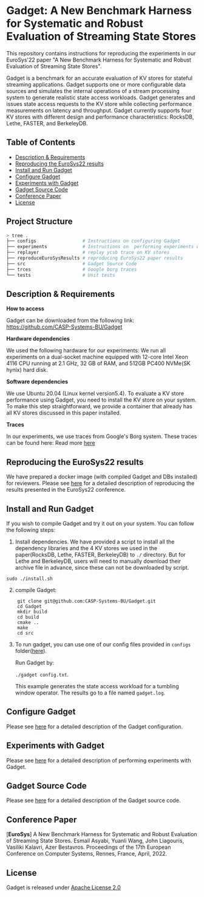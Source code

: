 # Gadget: A New Benchmark Harness for Systematic and Robust Evaluation of Streaming State Stores

This repository contains instructions for reproducing the experiments in our EuroSys'22 paper "A New Benchmark Harness for Systematic and Robust Evaluation of Streaming State Stores".

Gadget is a benchmark for an accurate evaluation of KV stores for stateful streaming applications. Gadget supports one or more configurable data sources and simulates the internal operations of a stream processing system to generate realistic state access workloads. Gadget generates and issues state access requests to the KV store while collecting performance measurements on latency and throughput. Gadget currently supports four KV stores with different design and performance characteristics: RocksDB, Lethe, FASTER, and BerkeleyDB.


## Table of Contents
  - [Description & Requirements](#description--requirements)
  - [Reproducing the EuroSys22 results](#reproducing-the-eurosys22-results)
  - [Install and Run Gadget](#install-and-run-gadget)
  - [Configure Gadget](#configure-gadget)
  - [Experiments with Gadget](#experiments-with-gadget)
  - [Gadget Source Code](#gadget-source-code)
  - [Conference Paper](#conference-paper)
  - [License](#license)


## Project Structure

```bash
> tree .
├── configs                 # Instructions on configuring Gadget
├── experiments             # Instructions on  performing experiments with Gadget
├── replayer                # replay ycsb trace on KV stores
├── reproduceEuroSysResults # reproducing EuroSys22 paper results
├── src                     # Gadget Source Code
├── trces                   # Google borg traces
└── tests                   # Unit tests 
```

## Description & Requirements

**How to access**

Gadget can be downloaded from the following link: https://github.com/CASP-Systems-BU/Gadget

**Hardware dependencies**

We used the following hardware for our experiments:
We run all experiments on a dual-socket machine equipped with 12-core Intel Xeon 4116 CPU running at 2.1 GHz, 32 GB of RAM, and 512GB PC400 NVMe(SK hynix) hard disk. 

**Software dependencies**

We use Ubuntu 20.04 (Linux kernel version5.4). To evaluate a KV store performance using Gadget, you need to install the KV store on your system. To make this step straightforward, we provide a container that already has all KV stores discussed in this paper installed.

**Traces**

In our experiments, we use traces from Google's Borg system. These traces can be found here: Read more [here](./traces)

##  Reproducing the EuroSys22 results

We have prepared a docker image (with compiled Gadget and DBs installed) for reviewers. Please see [here](./reproduceEuroSysResults) for a detailed description of reproducing the  results presented in the EuroSys22 conference.

## Install and Run Gadget

If you wish to compile Gadget and try it out on your system. You can follow the following steps:

1. Install dependencies. We have provided a script to install all the dependency libraries and the 4 KV stores we used in the paper(RocksDB, Lethe, FASTER, BerkeleyDB) to `./` directory. But for Lethe and BerkeleyDB, users will need to manually download their archive file in advance, since these can not be downloaded by script.
```
sudo ./install.sh
```

2. compile Gadget:
```
    git clone git@github.com:CASP-Systems-BU/Gadget.git
    cd Gadget
    mkdir build 
    cd build
    cmake ..
    make
    cd src
```

3. To run gadget, you can use one of our config files provided in `configs` folder([here](./configs)).  
   
   Run Gadget by:
   
   `./gadget config.txt`. 
   
   This example generates the state access workload for a tumbling window operator. The results go to a file named `gadget.log`. 
 

## Configure Gadget
Please see [here](./configs) for a detailed description of the Gadget configuration.

## Experiments with Gadget
Please see [here](./experiments) for a detailed description of performing experiments with  Gadget.

## Gadget Source Code
Please see [here](./src) for a detailed description of the Gadget source code.

## Conference Paper

[**EuroSys**] A New Benchmark Harness for Systematic and Robust Evaluation of Streaming State Stores. Esmail Asyabi, Yuanli Wang, John Liagouris, Vasiliki Kalavri, Azer Bestavros. Proceedings of the 17th European Conference on Computer Systems, Rennes, France, April, 2022.

## License

Gadget is released under [Apache License 2.0](https://www.apache.org/licenses/LICENSE-2.0.txt)


